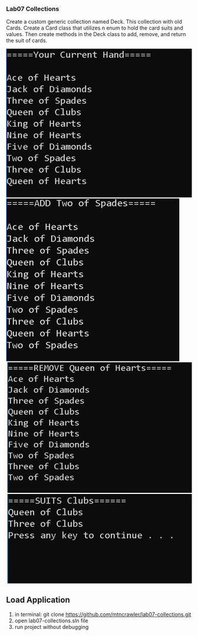 ### Lab07 Collections

Create a custom generic collection named Deck<T>. This collection with old Cards. Create a Card class that utilizes n enum to hold the card suits and values. Then create methods in the Deck class to add, remove, and return the suit of cards.

![Print Current Deck](assets/lab7.png "Print Current Deck Screenshot")
![Add Card to Deck](assets/lab7a.png "Add Card Screenshot")
![Remove Card from Deck](assets/lab7b.png "Remove Card Screenshot")
![Show Card Suit in Deck](assets/lab7c.png "Show Suit Screenshot")

## Load Application
1.	in terminal: git clone https://github.com/mtncrawler/lab07-collections.git
2.	open lab07-collections.sln file
3.  run project without debugging

